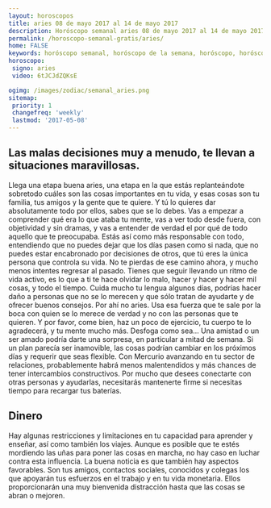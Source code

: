 ```yaml
---
layout: horoscopos
title: aries 08 de mayo 2017 al 14 de mayo 2017 
description: Horóscopo semanal aries 08 de mayo 2017 al 14 de mayo 2017. Las malas decisiones muy a menudo, te llevan a situaciones maravillosas.
permalink: /horoscopo-semanal-gratis/aries/
home: FALSE
keywords: horóscopo semanal, horóscopo de la semana, horóscopo, horóscopo gratis,horóscopos, horóscopo esperanza gracia, horoscopos aries la semana, horóscopos gratis, Tarot, Astrologia, Zodíaco, aries, horoscopo gratis
horoscopo:
 signo: aries
 video: 6tJCJdZQKsE

ogimg: /images/zodiac/semanal_aries.png
sitemap:
 priority: 1
 changefreq: 'weekly'
 lastmod: '2017-05-08'
---
```




## Las malas decisiones muy a menudo, te llevan a situaciones maravillosas.

Llega una etapa buena aries, una etapa en la que estás replanteándote sobretodo cuáles son las cosas importantes en tu vida, y esas cosas son tu familia, tus amigos y la gente que te quiere. Y tú lo quieres dar absolutamente todo por ellos, sabes que se lo debes. Vas a empezar a comprender qué era lo que ataba tu mente, vas a ver todo desde fuera, con objetividad y sin dramas, y vas a entender de verdad el por qué de todo aquello que te preocupaba. Estás así como más responsable con todo, entendiendo que no puedes dejar que los días pasen como si nada, que no puedes estar encabronado por decisiones de otros, que tú eres la única persona que controla su vida. No te pierdas de ese camino ahora, y mucho menos intentes regresar al pasado. Tienes que seguir llevando un ritmo de vida activo, es lo que a ti te hace olvidar lo malo, hacer y hacer y hacer mil cosas, y todo el tiempo. Cuida mucho tu lengua algunos días, podrías hacer daño a personas que no se lo merecen y que sólo tratan de ayudarte y de ofrecer buenos consejos. Por ahí no aries. Usa esa fuerza que te sale por la boca con quien se lo merece de verdad y no con las personas que te quieren. Y por favor, come bien, haz un poco de ejercicio, tu cuerpo te lo agradecerá, y tu mente mucho más. Desfoga como sea…
Una amistad o un ser amado podría darte una sorpresa, en particular a mitad de semana. Si un plan parecía ser inamovible, las cosas podrían cambiar en los próximos días y requerir que seas flexible. Con Mercurio avanzando en tu sector de relaciones, probablemente habrá menos malentendidos y más chances de tener intercambios constructivos. Por mucho que desees conectarte con otras personas y ayudarlas, necesitarás mantenerte firme si necesitas tiempo para recargar tus baterías.

## Dinero

Hay algunas restricciones y limitaciones en tu capacidad para aprender y enseñar, así como también los viajes. Aunque es posible que te estés mordiendo las uñas para poner las cosas en marcha, no hay caso en luchar contra esta influencia. La buena noticia es que también hay aspectos favorables. Son tus amigos, contactos sociales, conocidos y colegas los que apoyarán tus esfuerzos en el trabajo y en tu vida monetaria. Ellos proporcionarán una muy bienvenida distracción hasta que las cosas se abran o mejoren.